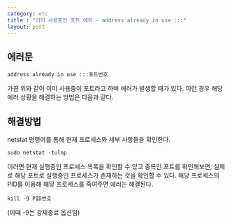 ```yaml
---
category: etc
title : "이미 사용중인 포트 에러 - address already in use :::"
layout: post
---
```


## 에러문
```
address already in use :::포트번호
```
가끔 위와 같이 이미 사용중이 포트라고 하며 에러가 발생할 때가 있다. 이런 경우 해당 에러 상황을 해결하는 방법은 다음과 같다.


## 해결방법

netstat 명령어를 통해 현재 프로세스와 세부 사항들을 확인한다.

```
sudo netstat -tulnp
```

이러면 현재 실행중인 프로세스 목록을 확인할 수 있고 중복인 포트를 확인해보면, 실제로 해당 포트로 실행중인 프로세스가 존재하는 것을 확인할 수 있다. 해당 프로세스의 PID를 이용해 해당 프로세스를 죽여주면 에러는 해결된다.

```
kill -9 PID번호
```

(이때 -9는 강제종료 옵션임)
